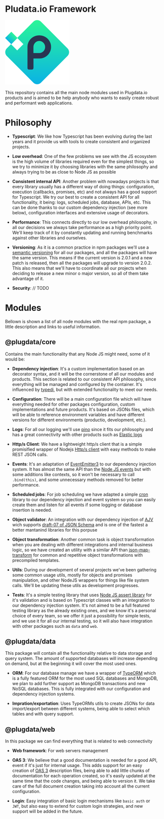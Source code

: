 

# Pludata.io Framework

![Plugdata.io](_docs/logo.png?raw=true "Plugdata.io")

This repository contains all the main node modules used in Plugdata.io products and is aimed to be help anybody who wants to easily create robust and performant web applications.

# Philosophy

- __Typescript__: We like how Typescript has been evolving during the last years and it provide us with tools to create consistent and organized projects.

- __Low overhead__: One of the few problems we see with the JS ecosystem is the high volume of libraries required even for the simplest things, so we try to minimize it by choosing libraries with the same philosophy and always trying to be as close to Node JS as possible

- __Consistent internal API__: Another problem with nowadays projects is that every library usually has a different way of doing things: configuration, execution (callbacks, promises, etc) and not always has a good support for Typescript. We try our best to create a consistent API for all functionality, it being: logs, scheduled jobs, database, APIs, etc. This can be done thanks to our custom dependency injection (see more below), configuration interfaces and extensive usage of decorators.

- __Performance__: This connects directly to our low overhead philosophy, in all our decisions we always take performance as a high priority point. We'll keep track of it by constantly updating and running benchmarks against other libraries and ourselves.

- __Versioning__: As it is a common practice in npm packages we'll use a [semantic versioning](https://semver.org/) for all our packages, and all the packages will have the same version. This means if the current version is 2.0.1 and a new patch is released, then all the packages will upgrade to version 2.0.2. This also means that we'll have to coordinate all our projects when deciding to release a new minor o major version, so all of them take advantage of it.
- __Security__: // TODO

# Modules

Bellown is shown a list of all node modules with the real npm package, a little description and links to useful information.

## @plugdata/core

Contains the main functionality that any Node JS might need, some of it would be:

- __Dependency injection__: It's a custom implementation based on an decorator syntax, and it will be the cornerstone of all our modules and products. This section is related to our consistent API philosophy, since everything will be managed and configured by the container. It's influenced by [typedi](https://github.com/typestack/typedi), but with extended functionality to meet our needs.

- __Configuration__: There will be a main configuration file which will have everything needed for other packages configuration, custom implementations and future products. It's based on JSONs files, which will be able to reference environment variables and have different versions for different environments (productio, development, etc.).

- __Logs__: For all our logging we'll use [pino](https://github.com/pinojs/pino) since it fits our philosophy and has a great connectivity with other products such as [Elastic logs](https://www.elastic.co/es/solutions/logging)

- __Http/s Client__: We have a lightweight http/s client that is a simple promisified wrapper of Nodejs [Http/s client](https://nodejs.org/api/http.html#http_http_get_options_callback) with easy methods to make REST JSON calls.

- __Events__: It's an adaptation of [EventEmitter3](https://github.com/primus/eventemitter3#readme) to our dependency injection system. It has almost the same API than the [Node JS events](https://nodejs.org/api/events.html) but with some additions like contexts, so it won't be necessary to call `.bind(this)`, and some unnecessary methods removed for better performance.

- __Scheduled jobs__: For job scheduling we have adapted a simple [cron](https://www.npmjs.com/package/cron) library to our dependency injection and event system so you can easily create them and listen for all events if some logging or database insertion is needed.

- __Object validator__: An integration with our dependency injection of [AJV](https://github.com/epoberezkin/ajv) wich supports [draft-07 of JSON Schema](http://json-schema.org/latest/json-schema-validation.html) and is one of the fastest a better mantanind libraries for this porpuse

- __Object transformation__: Another common task is object transformation when you are dealing with different integrations and internal business logic, so we have created an utility with a similar API than [json-map-transform](https://github.com/edudavid/json-map-transform) for common and repetitive object transformations with precompiled templates.

- __Utils__: During our development of several projects we've been gathering some common usage utils, mostly for objects and promises manipulation, and other NodeJS wrappers for things like file system calls. We'll be updating these utils as development progresses.

- __Tests__: It's a simple testing library that uses [Node JS assert library](https://nodejs.org/api/assert.html) for it's validation and is based on Typescript classes with an integration to our dependency injection system. It's not aimed to be a full featured testing library as the already existing ones, and we know it's a personal choice of every team, so we offer it just a possibility for simple tests, and we use it for all our internal testing, so it will also have integration with other packages such as `data` and `web`.

## @plugdata/data

This package will contain all the functionality relative to data storage and query system. The amount of supported databases will increase depending on demand, but at the beginning it will cover the most used ones.

- __ORM__: For our database manage we have a wrapper of [TypeORM](https://typeorm.io/) which is a fully featured ORM for the most used SQL databases and MongoDB, we plan to add further support as MongoDB transactions and new NoSQL databases. This is fully integrated with our configuration and dependency injection systems.

- __Impration/exportation__: Uses TypeORMs utils to create JSONs for data import/export between different systems, being able to select which tables and with query support.

## @plugdata/web

In this package we can find everything that is related to web connectivity

- __Web framework__: For web servers management

- __OAS 3__: We believe that a good documentation is needed for a good API, event if it's just for internal usage. This adds support for an easy creation of [OAS 3](https://github.com/OAI/OpenAPI-Specification/blob/master/versions/3.0.2.md) description files, being able to add little chunks of documentation for each operation created, so it's easily updated at the same time that the code changes, and being able to version it. We take care of the full document creation taking into account all the current configuration.

- __Login__: Easy integration of basic login mechanisms like `basic auth` or `JWT`, but also easy to extend for custom login strategies, and new support will be added in the future.

